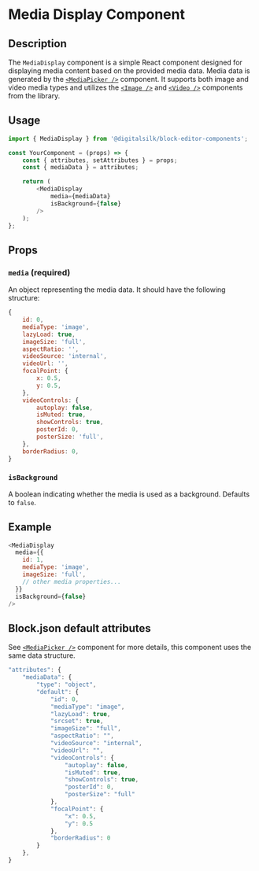 # Media Display Component

## Description

The `MediaDisplay` component is a simple React component designed for displaying media content based on the provided media data. Media data is generated by the [`<MediaPicker />`](../media-picker/readme.md) component. It supports both image and video media types and utilizes the [`<Image />`](../image/readme.md) and [`<Video />`](../image/readme.md) components from the library.

## Usage

```js
import { MediaDisplay } from '@digitalsilk/block-editor-components';

const YourComponent = (props) => {
    const { attributes, setAttributes } = props;
    const { mediaData } = attributes;

    return (
        <MediaDisplay
            media={mediaData}
            isBackground={false}
        />
    );
};
```

## Props

### `media` (required)

An object representing the media data. It should have the following structure:

```js
{
    id: 0,
    mediaType: 'image',
    lazyLoad: true,
    imageSize: 'full',
    aspectRatio: '',
    videoSource: 'internal',
    videoUrl: '',
    focalPoint: {
        x: 0.5,
        y: 0.5,
    },
    videoControls: {
        autoplay: false,
        isMuted: true,
        showControls: true,
        posterId: 0,
        posterSize: 'full',
    },
	borderRadius: 0,
}
```

### `isBackground`

A boolean indicating whether the media is used as a background. Defaults to `false`.


## Example

```js
<MediaDisplay
  media={{
    id: 1,
    mediaType: 'image',
    imageSize: 'full',
    // other media properties...
  }}
  isBackground={false}
/>

```

## Block.json default attributes

See [`<MediaPicker />`](../media-picker/readme.md) component for more details, this component uses the same data structure.

```js
"attributes": {
    "mediaData": {
        "type": "object",
        "default": {
            "id": 0,
            "mediaType": "image",
            "lazyLoad": true,
            "srcset": true,
            "imageSize": "full",
            "aspectRatio": "",
            "videoSource": "internal",
            "videoUrl": "",
            "videoControls": {
                "autoplay": false,
                "isMuted": true,
                "showControls": true,
                "posterId": 0,
                "posterSize": "full"
            },
            "focalPoint": {
                "x": 0.5,
                "y": 0.5
            },
			"borderRadius": 0
        }
    },
}
```
